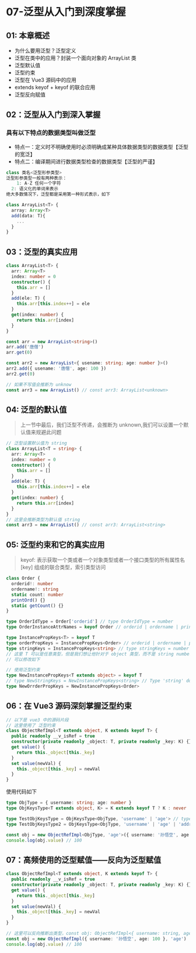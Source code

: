 # 07-泛型从入门到深度掌握

## 01: 本章概述

* 为什么要用泛型？泛型定义
* 泛型在类中的应用？封装一个面向对象的 ArrayList 类
* 泛型默认值
* 泛型约束
* 泛型在 Vue3 源码中的应用
* extends keyof + keyof 的联合应用
* 泛型反向赋值

## 02：泛型从入门到深入掌握

### 具有以下特点的数据类型叫做泛型

* 特点一：定义时不明确使用时必须明确成某种具体数据类型的数据类型【泛型的宽泛】
* 特点二：编译期间进行数据类型检查的数据类型【泛型的严谨】

```typescript
class 类名<泛型形参类型> 
泛型形参类型一般有两种表示：
	1: A-Z 任何一个字符 
  2: 语义化的单词来表示
绝大多数情况下，泛型都是采用第一种形式表示，如下
```

```typescript
class ArrayList<T> {
  array: Array<T>
  add(data: T){
    ...
  }
}
```

## 03：泛型的真实应用

```typescript
class ArrayList<T> {
  arr: Array<T>
  index: number = 0
  constructor() {
    this.arr = []
  }
  add(ele: T) {
    this.arr[this.index++] = ele
  }
  get(index: number) {
    return this.arr[index]
  }
}

const arr = new ArrayList<string>()
arr.add('唐僧')
arr.get(0)

const arr2 = new ArrayList<{ usename: string; age: number }>()
arr2.add({ usename: '唐僧', age: 100 })
arr2.get(0)

// 如果不写值会推断为 unknow
const arr3 = new ArrayList() // const arr3: ArrayList<unknown>
```

## 04: 泛型的默认值

> 上一节中最后，我们泛型不传递，会推断为 unknown,我们可以设置一个默认值来规避此问题

```typescript
// 泛型设置默认值为 string
class ArrayList<T = string> {
  arr: Array<T>
  index: number = 0
  constructor() {
    this.arr = []
  }
  add(ele: T) {
    this.arr[this.index++] = ele
  }
  get(index: number) {
    return this.arr[index]
  }
}
// 这里会推断类型为默认值 string
const arr3 = new ArrayList() // const arr3: ArrayList<string>
```

## 05: 泛型约束和它的真实应用

> keyof: 表示获取一个类或者一个对象类型或者一个接口类型的所有属性名 [key] 组成的联合类型，索引类型访问

```typescript
class Order {
  orderid!: number
  ordername!: string
  static count: number
  printOrd() {}
  static getCount() {}
}

type OrderIdType = Order['orderid'] // type OrderIdType = number
type OrderInstanceAttrNames = keyof Order // orderid | ordername | printOrd

type InstancePropKeys<T> = keyof T
type orderPropKeys = InstancePropKeys<Order> // orderid | ordername | printOrd
type stringKeys = InstancePropKeys<string> // type stringKeys = number | typeof Symbol.iterator | "toString" | "charAt" | "charCodeAt" | "concat" | "indexOf" | "lastIndexOf" | "localeCompare" | "match" | "replace" | "search" | "slice" | ... 28 more ... | "sup"
// 这里 T 可以是任意类型，但是我们想让他针对于 object 类型，而不是 string number 之类的
// 可以修改如下

// 使用泛型约束
type NewInstancePropKeys<T extends object> = keyof T
// type NewStringKeys = NewInstancePropKeys<string> // Type 'string' does not satisfy the constraint 'object'.ts(2344)
type NewOrrderPropKeys = NewInstancePropKeys<Order>
```

## 06：在 Vue3 源码深刻掌握泛型约束

```typescript
// 以下是 vue3 中的源码片段
// 这里使用了 泛型约束
class ObjectRefImpl<T extends object, K extends keyof T> {
  public readonly __v_isRef = true
  constructor(private readonly _object: T, private readonly _key: K) {}
  get value() {
    return this._object[this._key]
  }
  set value(newVal) {
    this._object[this._key] = newVal
  }
}
```

使用代码如下

```typescript
type ObjType = { username: string; age: number }
type ObjKeysType<T extends object, K> = K extends keyof T ? K : never

type TestObjKeysType = ObjKeysType<ObjType, 'username' | 'age'> // type TestObjKeysType =  "age" | "username"
type TestObjKeysType2 = ObjKeysType<ObjType, 'username' | 'age' | 'address'> // type TestObjKeysType2 = "age" | "username"

const obj = new ObjectRefImpl<ObjType, 'age'>({ username: '孙悟空', age: 100 }, 'age')
console.log(obj.value) // 100
```

## 07：高频使用的泛型赋值——反向为泛型赋值

```typescript
class ObjectRefImpl<T extends object, K extends keyof T> {
  public readonly __v_isRef = true
  constructor(private readonly _object: T, private readonly _key: K) {}
  get value() {
    return this._object[this._key]
  }
  set value(newVal) {
    this._object[this._key] = newVal
  }
}

// 这里可以反向推断出类型，const obj: ObjectRefImpl<{ username: string, age: number }, "age">
const obj = new ObjectRefImpl({ username: '孙悟空', age: 100 }, 'age')
console.log(obj.value) // 100
```

